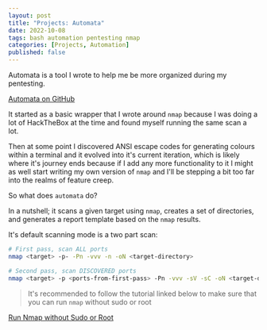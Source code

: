 ```yaml
---
layout: post
title: "Projects: Automata"
date: 2022-10-08
tags: bash automation pentesting nmap
categories: [Projects, Automation]
published: false
---
```


Automata is a tool I wrote to help me be more organized during my pentesting.

[Automata on GitHub](https://github.com/bull-sec/automata)

It started as a basic wrapper that I wrote around `nmap` because I was doing a lot of HackTheBox at the time and found myself running the same scan a lot.

Then at some point I discovered ANSI escape codes for generating colours within a terminal and it evolved into it's current iteration, which is likely where it's journey ends because if I add any more functionality to it I might as well start writing my own version of `nmap` and I'll be stepping a bit too far into the realms of feature creep.

So what does `automata` do?

In a nutshell; it scans a given target using `nmap`, creates a set of directories, and generates a report template based on the `nmap` results.

It's default scanning mode is a two part scan:

```bash
# First pass, scan ALL ports
nmap <target> -p- -Pn -vvv -n -oN <target-directory>

# Second pass, scan DISCOVERED ports
nmap <target> -p <ports-from-first-pass> -Pn -vvv -sV -sC -oN <target-directory>
```

> It's recommended to follow the tutorial linked below to make sure that you can run `nmap` without sudo or root

[Run Nmap without Sudo or Root](https://www.maketecheasier.com/run-nmap-without-root-or-sudo/)